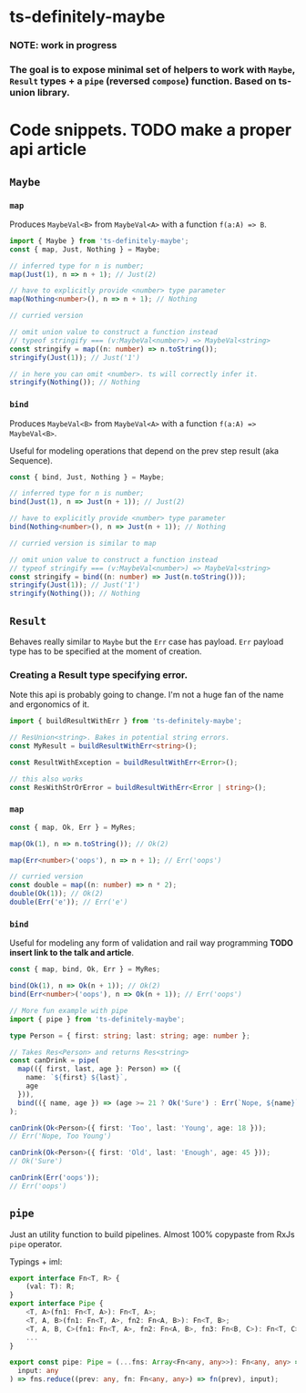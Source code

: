 # ts-definitely-maybe

### NOTE: work in progress

### The goal is to expose minimal set of helpers to work with `Maybe`, `Result` types + a `pipe` (reversed `compose`) function. Based on ts-union library.

# Code snippets. TODO make a proper api article

## `Maybe`

### `map`

Produces `MaybeVal<B>` from `MaybeVal<A>` with a function `f(a:A) => B`.

```ts
import { Maybe } from 'ts-definitely-maybe';
const { map, Just, Nothing } = Maybe;

// inferred type for n is number;
map(Just(1), n => n + 1); // Just(2)

// have to explicitly provide <number> type parameter
map(Nothing<number>(), n => n + 1); // Nothing

// curried version

// omit union value to construct a function instead
// typeof stringify === (v:MaybeVal<number>) => MaybeVal<string>
const stringify = map((n: number) => n.toString());
stringify(Just(1)); // Just('1')

// in here you can omit <number>. ts will correctly infer it.
stringify(Nothing()); // Nothing
```

### `bind`

Produces `MaybeVal<B>` from `MaybeVal<A>` with a function `f(a:A) => MaybeVal<B>`.

Useful for modeling operations that depend on the prev step result (aka Sequence).

```ts
const { bind, Just, Nothing } = Maybe;

// inferred type for n is number;
bind(Just(1), n => Just(n + 1)); // Just(2)

// have to explicitly provide <number> type parameter
bind(Nothing<number>(), n => Just(n + 1)); // Nothing

// curried version is similar to map

// omit union value to construct a function instead
// typeof stringify === (v:MaybeVal<number>) => MaybeVal<string>
const stringify = bind((n: number) => Just(n.toString()));
stringify(Just(1)); // Just('1')
stringify(Nothing()); // Nothing
```

## `Result`

Behaves really similar to `Maybe` but the `Err` case has payload. `Err` payload type has to be specified at the moment of creation.

### Creating a Result type specifying error.

Note this api is probably going to change. I'm not a huge fan of the name and ergonomics of it.

```ts
import { buildResultWithErr } from 'ts-definitely-maybe';

// ResUnion<string>. Bakes in potential string errors.
const MyResult = buildResultWithErr<string>();

const ResultWithException = buildResultWithErr<Error>();

// this also works
const ResWithStrOrError = buildResultWithErr<Error | string>();
```

### `map`

```ts
const { map, Ok, Err } = MyRes;

map(Ok(1), n => n.toString()); // Ok(2)

map(Err<number>('oops'), n => n + 1); // Err('oops')

// curried version
const double = map((n: number) => n * 2);
double(Ok(1)); // Ok(2)
double(Err('e')); // Err('e')
```

### `bind`

Useful for modeling any form of validation and rail way programming **TODO insert link to the talk and article**.

```ts
const { map, bind, Ok, Err } = MyRes;

bind(Ok(1), n => Ok(n + 1)); // Ok(2)
bind(Err<number>('oops'), n => Ok(n + 1)); // Err('oops')

// More fun example with pipe
import { pipe } from 'ts-definitely-maybe';

type Person = { first: string; last: string; age: number };

// Takes Res<Person> and returns Res<string>
const canDrink = pipe(
  map(({ first, last, age }: Person) => ({
    name: `${first} ${last}`,
    age
  })),
  bind(({ name, age }) => (age >= 21 ? Ok('Sure') : Err(`Nope, ${name}`)))
);

canDrink(Ok<Person>({ first: 'Too', last: 'Young', age: 18 }));
// Err('Nope, Too Young')

canDrink(Ok<Person>({ first: 'Old', last: 'Enough', age: 45 }));
// Ok('Sure')

canDrink(Err('oops'));
// Err('oops')
```

## `pipe`

Just an utility function to build pipelines. Almost 100% copypaste from RxJs `pipe` operator.

Typings + iml:

```ts
export interface Fn<T, R> {
    (val: T): R;
}
export interface Pipe {
    <T, A>(fn1: Fn<T, A>): Fn<T, A>;
    <T, A, B>(fn1: Fn<T, A>, fn2: Fn<A, B>): Fn<T, B>;
    <T, A, B, C>(fn1: Fn<T, A>, fn2: Fn<A, B>, fn3: Fn<B, C>): Fn<T, C>;
    ...
}

export const pipe: Pipe = (...fns: Array<Fn<any, any>>): Fn<any, any> => (
  input: any
) => fns.reduce((prev: any, fn: Fn<any, any>) => fn(prev), input);
```
